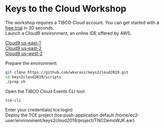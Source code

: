 # Keys to the Cloud Workshop
The workshop requires a TIBCO Cloud account.  You can get started with a [free trial](https://www.tibco.com/products/tibco-cloud-events/sign-up) in 30 seconds.  
Launch a Cloud9 environment, an online IDE offered by AWS.  

[Cloud9 us-east-1](https://us-east-1.console.aws.amazon.com/cloud9/home/product#)  
[Cloud9 us-east-2](https://us-east-2.console.aws.amazon.com/cloud9/home/product#)  
[Cloud9 us-west-2](https://us-west-2.console.aws.amazon.com/cloud9/home/product#)  
  
  
Prepare the environment:  
```bash
git clone https://github.com/wkarasz/keys2cloud2019.git
cd keys2cloud2019/scripts
./prep.sh
```

Open the TIBCO Cloud Events CLI tool:
```bash
tce-cli
```
  
Enter your credentials( tce:login)  
Deploy the TCE project (tce:push-application default /home/ec2-user/environment/keys2cloud2019/project/TNCDemoWJK.ear)  
